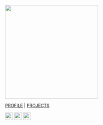 <img src="https://res.cloudinary.com/ukony/image/upload/v1649334466/georgegoldman/IMG_20210525_135031_nncteq.jpg" class="rounded" height="300">

[PROFILE](https://georgegoldman.github.io/profile) | [PROJECTS](https://georgegoldman.github.io/projects)


<a href="https://www.github.com/georgegoldman" target="_blank"><img src="https://raw.githubusercontent.com/FortAwesome/Font-Awesome/28e297f07af26f148c15e6cbbd12cea3027371d3/svgs/brands/github.svg" width="25" height="24"></a>   <a href="https://www.linkedin.com/in/georgegoldman-onyedikachi-john-187428b9/"><img src="https://raw.githubusercontent.com/FortAwesome/Font-Awesome/28e297f07af26f148c15e6cbbd12cea3027371d3/svgs/brands/linkedin.svg" width="25" height="24"></a>   <a href="https://twitter.com/mrgeorgegoldman" target="_blank"><img src="https://raw.githubusercontent.com/FortAwesome/Font-Awesome/28e297f07af26f148c15e6cbbd12cea3027371d3/svgs/brands/twitter.svg" width="25" height="24"></a>
